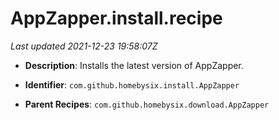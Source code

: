 # AppZapper.install.recipe

_Last updated 2021-12-23 19:58:07Z_

- **Description**: Installs the latest version of AppZapper.

- **Identifier**: `com.github.homebysix.install.AppZapper`

- **Parent Recipes**: `com.github.homebysix.download.AppZapper`